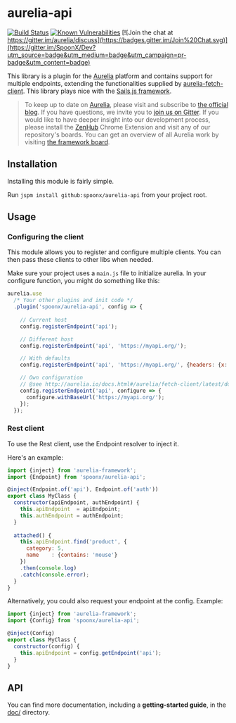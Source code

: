 # aurelia-api

[![Build Status](https://travis-ci.org/SpoonX/aurelia-api.svg?branch=master)](https://travis-ci.org/SpoonX/aurelia-api)
[![Known Vulnerabilities](https://snyk.io/test/npm/name/badge.svg)](https://snyk.io/test/npm/aurelia-api)
[![Join the chat at https://gitter.im/aurelia/discuss](https://badges.gitter.im/Join%20Chat.svg)](https://gitter.im/SpoonX/Dev?utm_source=badge&utm_medium=badge&utm_campaign=pr-badge&utm_content=badge)

This library is a plugin for the [Aurelia](http://www.aurelia.io/) platform and contains support for multiple endpoints, extending the functionalities supplied by [aurelia-fetch-client](https://github.com/aurelia/fetch-client).
This library plays nice with the [Sails.js framework](http://sailsjs.org).

> To keep up to date on [Aurelia](http://www.aurelia.io/), please visit and subscribe to [the official blog](http://blog.durandal.io/). If you have questions, we invite you to [join us on Gitter](https://gitter.im/aurelia/discuss). If you would like to have deeper insight into our development process, please install the [ZenHub](https://zenhub.io) Chrome Extension and visit any of our repository's boards. You can get an overview of all Aurelia work by visiting [the framework board](https://github.com/aurelia/framework#boards).

## Installation

Installing this module is fairly simple.

Run `jspm install github:spoonx/aurelia-api` from your project root.

## Usage

### Configuring the client

This module allows you to register and configure multiple clients.
You can then pass these clients to other libs when needed.

Make sure your project uses a `main.js` file to initialize aurelia.
In your configure function, you might do something like this:

```javascript
aurelia.use
  /* Your other plugins and init code */
  .plugin('spoonx/aurelia-api', config => {
  
    // Current host
    config.registerEndpoint('api');

    // Different host
    config.registerEndpoint('api', 'https://myapi.org/');

    // With defaults
    config.registerEndpoint('api', 'https://myapi.org/', {headers: {x:'foo'}});

    // Own configuration
    // @see http://aurelia.io/docs.html#/aurelia/fetch-client/latest/doc/api/class/HttpClientConfiguration
    config.registerEndpoint('api', configure => {
      configure.withBaseUrl('https://myapi.org/');
    });
  });
```

### Rest client

To use the Rest client, use the Endpoint resolver to inject it.

Here's an example:

```javascript
import {inject} from 'aurelia-framework';
import {Endpoint} from 'spoonx/aurelia-api';

@inject(Endpoint.of('api'), Endpoint.of('auth'))
export class MyClass {
  constructor(apiEndpoint, authEndpoint) {
    this.apiEndpoint  = apiEndpoint;
    this.authEndpoint = authEndpoint;
  }
  
  attached() {
    this.apiEndpoint.find('product', {
      category: 5,
      name    : {contains: 'mouse'}
    })
    .then(console.log)
    .catch(console.error);
  }
}
```

Alternatively, you could also request your endpoint at the config. Example:

```javascript
import {inject} from 'aurelia-framework';
import {Config} from 'spoonx/aurelia-api';

@inject(Config)
export class MyClass {
  constructor(config) {
    this.apiEndpoint = config.getEndpoint('api');
  }
}
```

## API

You can find more documentation, including a **getting-started guide**, in the [doc/](doc/) directory.
